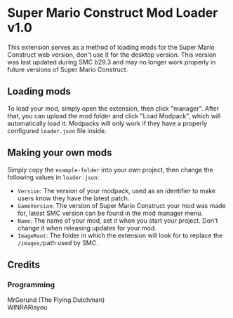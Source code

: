 # Super Mario Construct Mod Loader v1.0

This extension serves as a method of loading mods for the Super Mario Construct web version, don't use it for the desktop version.
This version was last updated during SMC b29.3 and may no longer work properly in future versions of Super Mario Construct.

## Loading mods

To load your mod, simply open the extension, then click "manager". After that, you can upload the mod folder and click "Load Modpack", which will automatically load it. Modpacks will only work if they have a properly configured `loader.json` file inside.

## Making your own mods

Simply copy the `example-folder` into your own project, then change the following values in `loader.json`:
- `Version`: The version of your modpack, used as an identifier to make users know they have the latest patch.
- `GameVersion`: The version of Super Mario Construct your mod was made for, latest SMC version can be found in the mod manager menu.
- `Name`: The name of your mod, set it when you start your project. Don't change it when releasing updates for your mod.
- `ImageRoot`: The folder in which the extension will look for to replace the `/images/`path used by SMC.

## Credits
### Programming
MrGerund (The Flying Dutchman)\
WINRARisyou
